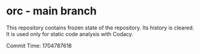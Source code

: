 # orc - main branch

This repository contains frozen state of the repository.
Its history is cleared. It is used only for static code
analysis with Codacy.

Commit Time: 1704787618